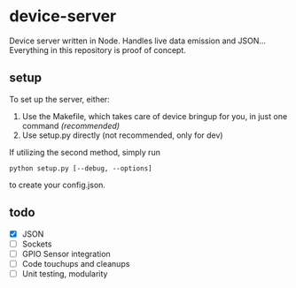 # device-server
  Device server written in Node.
Handles live data emission and JSON...
Everything in this repository is proof of concept. 

## setup
To set up the server, either:

1.  Use the Makefile, which takes care of device bringup for you, in just one command *(recommended)*
2.  Use setup.py directly (not recommended, only for dev)

If utilizing the second method, simply run 

	python setup.py [--debug, --options]

to create your config.json.

## todo
- [x] JSON
- [ ] Sockets
- [ ] GPIO Sensor integration
- [ ] Code touchups and cleanups
- [ ] Unit testing, modularity
